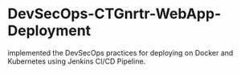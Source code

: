 # DevSecOps-CTGnrtr-WebApp-Deployment
implemented the DevSecOps practices for deploying on Docker and Kubernetes using Jenkins CI/CD Pipeline.
